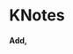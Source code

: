 
# KNotes

#### Add,
<div style="text-align:center">
  <img "src="https://media.giphy.com/media/11BAcV7xeET1lyAog1/giphy.gif" width="300">
</div>
